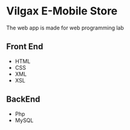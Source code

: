 # Vilgax E-Mobile Store

The web app is made for web programming lab 

## Front End

* HTML
* CSS
* XML
* XSL

## BackEnd

* Php
* MySQL
